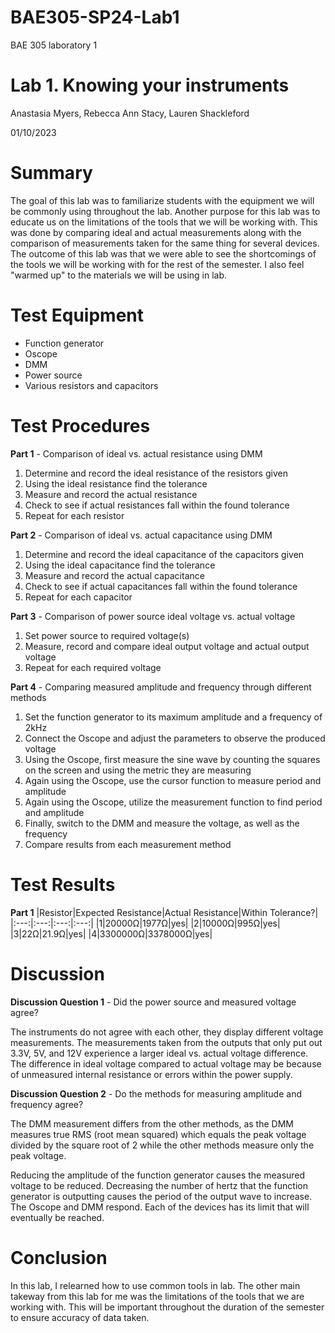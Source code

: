 # BAE305-SP24-Lab1
BAE 305 laboratory 1

# Lab 1. Knowing your instruments
Anastasia Myers, Rebecca Ann Stacy, Lauren Shackleford

01/10/2023

# Summary
The goal of this lab was to familiarize students with the equipment we will be commonly using throughout the lab. Another purpose for this lab was to educate us on the limitations of the tools that we will be working with. This was done by comparing ideal and actual measurements along with the comparison of measurements taken for the same thing for several devices. The outcome of this lab was that we were able to see the shortcomings of the tools we will be working with for the rest of the semester. I also feel "warmed up" to the materials we will be using in lab.

# Test Equipment
 - Function generator
 - Oscope
 - DMM
 - Power source
 - Various resistors and capacitors

# Test Procedures
**Part 1** - Comparison of ideal vs. actual resistance using DMM
1. Determine and record the ideal resistance of the resistors given
2. Using the ideal resistance find the tolerance
3. Measure and record the actual resistance 
4. Check to see if actual resistances fall within the found tolerance
5. Repeat for each resistor

**Part 2** - Comparison of ideal vs. actual capacitance using DMM
1. Determine and record the ideal capacitance of the capacitors given
2. Using the ideal capacitance find the tolerance
3. Measure and record the actual capacitance 
4. Check to see if actual capacitances fall within the found tolerance
5. Repeat for each capacitor

**Part 3** - Comparison of power source ideal voltage vs. actual voltage
1. Set power source to required voltage(s)
2. Measure, record and compare ideal output voltage and actual output voltage
3. Repeat for each required voltage

**Part 4** - Comparing measured amplitude and frequency through different methods
1. Set the function generator to its maximum amplitude and a frequency of 2kHz
2. Connect the Oscope and adjust the parameters to observe the produced voltage
3. Using the Oscope, first measure the sine wave by counting the squares on the screen and using the metric they are measuring
4. Again using the Oscope, use the cursor function to measure period and amplitude
5. Again using the Oscope, utilize the measurement function to find period and amplitude
6. Finally, switch to the DMM and measure the voltage, as well as the frequency
7. Compare results from each measurement method

# Test Results
**Part 1**
|Resistor|Expected Resistance|Actual Resistance|Within Tolerance?|
|:---:|:---:|:---:|:---:|
|1|20000Ω|1977Ω|yes|
|2|10000Ω|995Ω|yes|
|3|22Ω|21.9Ω|yes|
|4|3300000Ω|3378000Ω|yes|

# Discussion
**Discussion Question 1** - Did the power source and measured voltage agree?

The instruments do not agree with each other, they display different voltage measurements. The measurements taken from the outputs that only put out 3.3V, 5V, and 	12V experience a larger ideal vs. actual voltage difference. The difference in ideal voltage compared to 	actual voltage may be because of unmeasured internal resistance or errors within the 	power supply. 

**Discussion Question 2** - Do the methods for measuring amplitude and frequency agree?

The DMM measurement differs from the other methods, as the DMM measures true RMS (root mean squared) which equals the peak voltage divided by the square root of 2 while the other methods measure only the peak voltage.  

Reducing the amplitude of the function generator causes the measured voltage to be reduced. Decreasing the number of hertz that the function generator is outputting causes the period of the output wave to increase. The Oscope and DMM respond. Each of the devices has its limit that will eventually be reached.

# Conclusion
In this lab, I relearned how to use common tools in lab. The other main takeway from this lab for me was the limitations of the tools that we are working with. This will be important throughout the duration of the semester to ensure accuracy of data taken. 
